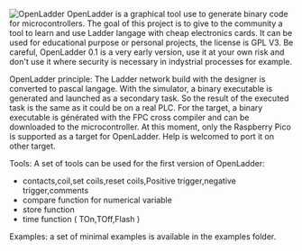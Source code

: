 ![OpenLadder](https://github.com/user-attachments/assets/34f0edcc-4ab4-4ea0-a4e6-440912ef28a6)
OpenLadder is a graphical tool use to generate binary code for microcontrollers. 
The goal of this project is to give to the community a tool to learn and use Ladder langage with cheap electronics cards.
It can be used for educational purpose or personal projects, the license is GPL V3.
Be careful, OpenLadder 0.1 is a very early version, use it at your own risk and don't use it where security is necessary in indystrial processes for example.

OpenLadder principle:
The Ladder network build with the designer is converted to pascal langage. 
With the simulator, a binary executable is generated and launched as a secondary task. So the result of the executed task is the same as it could be on a real PLC.
For the target, a binary executable is générated with the FPC cross compiler and can be downloaded to the microcontroller.
At this moment, only the Raspberry Pico is supported as a target for OpenLadder. Help is welcomed to port it on other target.

Tools:
A set of tools can be used for the first version of OpenLadder:
- contacts,coil,set coils,reset coils,Positive trigger,negative trigger,comments
- compare function for numerical variable
- store function
- time function ( TOn,TOff,Flash )

Examples:
a set of minimal examples is available in the examples folder.


